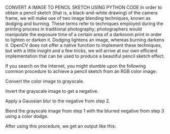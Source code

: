 CONVERT A IMAGE TO PENCIL SKETCH USING PYTHON CODE
In order to obtain a pencil sketch (that is, a black-and-white drawing) of the camera frame, we will make use of two image blending techniques, known as dodging and burning. These terms refer to techniques employed during the printing process in traditional photography; photographers would manipulate the exposure time of a certain area of a darkroom print in order to lighten or darken it. Dodging lightens an image, whereas burning darkens it. OpenCV does not offer a native function to implement these techniques, but with a little insight and a few tricks, we will arrive at our own efficient implementation that can be used to produce a beautiful pencil sketch effect.

If you search on the Internet, you might stumble upon the following common procedure to achieve a pencil sketch from an RGB color image:

Convert the color image to grayscale.

Invert the grayscale image to get a negative.

Apply a Gaussian blur to the negative from step 2.

Blend the grayscale image from step 1 with the blurred negative from step 3 using a color dodge.

After using this procedure, we get an output like this:

